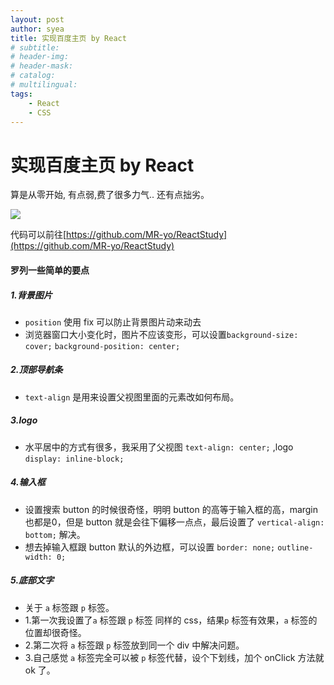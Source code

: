 ```yaml
---
layout: post
author: syea
title: 实现百度主页 by React
# subtitle:
# header-img: 
# header-mask:  
# catalog: 
# multilingual: 
tags:
    - React
    - CSS
---
```


# 实现百度主页 by React


算是从零开始,
有点弱,费了很多力气..
还有点拙劣。


![](http://owlvwomsh.bkt.clouddn.com/result.png)

代码可以前往[https://github.com/MR-yo/ReactStudy](https://github.com/MR-yo/ReactStudy)

#### 罗列一些简单的要点

##### 1.背景图片

* `position` 使用 fix 可以防止背景图片动来动去
* 浏览器窗口大小变化时，图片不应该变形，可以设置`background-size: cover;` `background-position: center;`

##### 2.顶部导航条

* `text-align` 是用来设置父视图里面的元素改如何布局。

##### 3.logo

* 水平居中的方式有很多，我采用了父视图 `text-align: center;` ,logo `display: inline-block;`

##### 4.输入框

* 设置搜索 button 的时候很奇怪，明明 button 的高等于输入框的高，margin 也都是0，但是 button 就是会往下偏移一点点，最后设置了 `vertical-align: bottom;` 解决。
* 想去掉输入框跟 button 默认的外边框，可以设置  `border: none;` `outline-width: 0;`

##### 5.底部文字

* 关于 `a` 标签跟 `p` 标签。
* 1.第一次我设置了`a` 标签跟 `p` 标签 同样的 css，结果`p` 标签有效果，`a` 标签的位置却很奇怪。
* 2.第二次将 `a` 标签跟 `p` 标签放到同一个 div 中解决问题。
* 3.自己感觉 `a` 标签完全可以被 `p` 标签代替，设个下划线，加个 onClick 方法就 ok 了。


